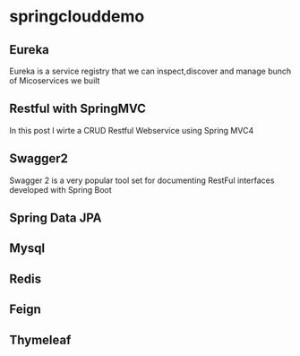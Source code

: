 # springclouddemo

## Eureka
  Eureka is a service registry that we can inspect,discover and manage bunch of Micoservices we built
## Restful with SpringMVC
  In this post I wirte a CRUD Restful Webservice using Spring MVC4 
## Swagger2
  Swagger 2 is a very popular tool set for documenting RestFul interfaces developed with Spring Boot
## Spring Data JPA
 
## Mysql
## Redis
## Feign
## Thymeleaf
